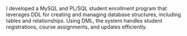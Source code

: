 I developed a MySQL and PL/SQL student enrollment program that leverages DDL for creating and managing database structures, including tables and relationships. Using DML, the system handles student registrations, course assignments, and updates efficiently.
